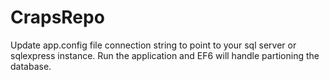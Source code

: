 # CrapsRepo
Update app.config file connection string to point to your sql server or sqlexpress instance.
Run the application and EF6 will handle partioning the database.
